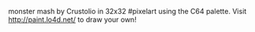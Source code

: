monster mash by Crustolio in 32x32 #pixelart using the C64 palette. Visit http://paint.lo4d.net/ to draw your own! 